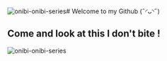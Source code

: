 ![onibi-onibi-series](https://github.com/user-attachments/assets/2c082b05-21eb-4573-bfb7-232a39b3c060)# Welcome to my Github (˶◜ᴗ◝˶)
## Come and look at this I don't bite !
![onibi-onibi-series](https://github.com/user-attachments/assets/36a4b1e1-7b0a-42cf-9135-61b5fabd56a1)


